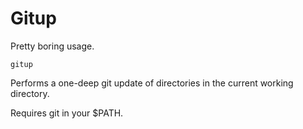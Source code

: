 # Gitup

Pretty boring usage.

`gitup`

Performs a one-deep git update of directories in the current working directory.

Requires git in your $PATH.

